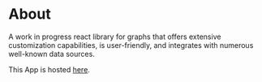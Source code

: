 # About

A work in progress react library for graphs that offers extensive customization capabilities, is user-friendly, and integrates with numerous well-known data sources.

This App is hosted [here](https://harivardhanr.github.io/graphnest/).
